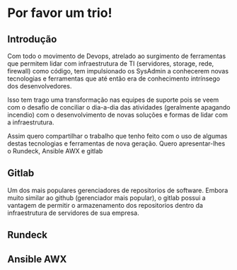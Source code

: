 # Por favor um trio!

## Introdução
Com todo o movimento de Devops, atrelado ao surgimento de ferramentas que permitem lidar com infraestrutura de TI (servidores, storage, rede, firewall) como código, tem impulsionado os SysAdmin a conhecerem novas tecnologias e ferramentas que até então era de conhecimento intrínsego dos desenvolvedores.

Isso tem trago uma transformação nas equipes de suporte pois se veem com o desafio de conciliar o dia-a-dia das atividades (geralmente apagando incendio) com o desenvolvimento de novas soluções e formas de lidar com a infraestrutura.

Assim quero compartilhar o trabalho que tenho feito com o uso de algumas destas tecnologias e ferramentas de nova geração. Quero apresentar-lhes o Rundeck, Ansible AWX e gitlab

## Gitlab
Um dos mais populares gerenciadores de repositorios de software. Embora muito similar ao github (gerenciador mais popular), o gitlab possui a vantagem de permitir o armazenamento dos repositorios dentro da infraestrutura de servidores de sua empresa.

## Rundeck

## Ansible AWX
